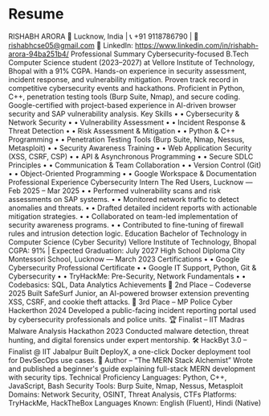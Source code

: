 # Resume
RISHABH ARORA
📍 Lucknow, India | 📞 +91 9118786790 | 📧 rishabhcse05@gmail.com
🔗 LinkedIn: https://www.linkedin.com/in/rishabh-arora-94ba251b4/
Professional Summary
Cybersecurity-focused B.Tech Computer Science student (2023–2027) at Vellore Institute of Technology, Bhopal with a 91% CGPA. Hands-on experience in security assessment, incident response, and vulnerability mitigation. Proven track record in competitive cybersecurity events and hackathons. Proficient in Python, C++, penetration testing tools (Burp Suite, Nmap), and secure coding. Google-certified with project-based experience in AI-driven browser security and SAP vulnerability analysis.
Key Skills
•	• Cybersecurity & Network Security
•	• Vulnerability Assessment
•	• Incident Response & Threat Detection
•	• Risk Assessment & Mitigation
•	• Python & C++ Programming
•	• Penetration Testing Tools (Burp Suite, Nmap, Nessus, Metasploit)
•	• Security Awareness Training
•	• Web Application Security (XSS, CSRF, CSP)
•	• API & Asynchronous Programming
•	• Secure SDLC Principles
•	• Communication & Team Collaboration
•	• Version Control (Git)
•	• Object-Oriented Programming
•	• Google Workspace & Documentation
Professional Experience
Cybersecurity Intern
The Red Users, Lucknow — Feb 2025 – Mar 2025
•	• Performed vulnerability scans and risk assessments on SAP systems.
•	• Monitored network traffic to detect anomalies and threats.
•	• Drafted detailed incident reports with actionable mitigation strategies.
•	• Collaborated on team-led implementation of security awareness programs.
•	• Contributed to fine-tuning of firewall rules and intrusion detection logic.
Education
Bachelor of Technology in Computer Science (Cyber Security)
Vellore Institute of Technology, Bhopal
CGPA: 91% | Expected Graduation: July 2027
High School Diploma
City Montessori School, Lucknow — March 2023
Certifications
•	• Google Cybersecurity Professional Certificate
•	• Google IT Support, Python, Git & Cybersecurity
•	• TryHackMe: Pre-Security, Network Fundamentals
•	• Codebasics: SQL, Data Analytics
Achievements
🥈 2nd Place – Codeverse 2025
  Built SafeSurf Junior, an AI-powered browser extension preventing XSS, CSRF, and cookie theft attacks.
🥉 3rd Place – MP Police Cyber Hackerthon 2024
  Developed a public-facing incident reporting portal used by cybersecurity professionals and police units.
🏆 Finalist – IIT Madras Malware Analysis Hackathon 2023
  Conducted malware detection, threat hunting, and digital forensics under expert mentorship.
🛠️ HackByt 3.0 – Finalist @ IIT Jabalpur
  Built DeployX, a one-click Docker deployment tool for DevSecOps use cases.
📘 Author – “The MERN Stack Alchemist”
  Wrote and published a beginner's guide explaining full-stack MERN development with security tips.
Technical Proficiency
Languages: Python, C++, JavaScript, Bash
Security Tools: Burp Suite, Nmap, Nessus, Metasploit
Domains: Network Security, OSINT, Threat Analysis, CTFs
Platforms: TryHackMe, HackTheBox
Languages Known: English (Fluent), Hindi (Native)
